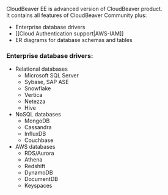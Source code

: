 CloudBeaver EE is advanced version of CloudBeaver product.  
It contains all features of CloudBeaver Community plus:
- Enterprise database drivers
- [[Cloud Authentication support|AWS-IAM]]
- ER diagrams for database schemas and tables

### Enterprise database drivers:

- Relational databases
   - Microsoft SQL Server
   - Sybase, SAP ASE
   - Snowflake
   - Vertica
   - Netezza
   - Hive
- NoSQL databases
   - MongoDB
   - Cassandra
   - InfluxDB
   - Couchbase
- AWS databases
   - RDS/Aurora
   - Athena
   - Redshift
   - DynamoDB
   - DocumentDB
   - Keyspaces